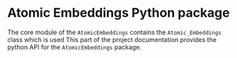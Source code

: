 # Atomic Embeddings Python package

The core module of the `AtomicEmbeddings` contains the `Atomic_Embeddings` class which is used 
This part of the project documentation provides the python API for the `AtomicEmbeddings` package.

